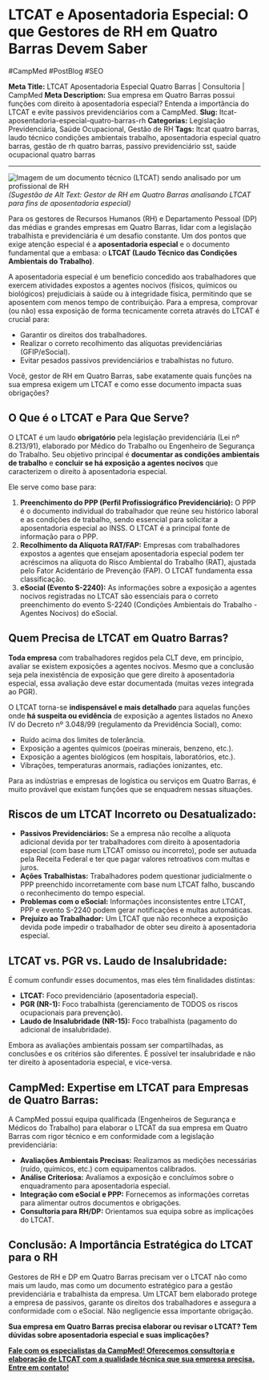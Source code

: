 # LTCAT e Aposentadoria Especial: O que Gestores de RH em Quatro Barras Devem Saber

#CampMed #PostBlog #SEO

**Meta Title:** LTCAT Aposentadoria Especial Quatro Barras | Consultoria | CampMed
**Meta Description:** Sua empresa em Quatro Barras possui funções com direito à aposentadoria especial? Entenda a importância do LTCAT e evite passivos previdenciários com a CampMed.
**Slug:** ltcat-aposentadoria-especial-quatro-barras-rh
**Categorias:** Legislação Previdenciária, Saúde Ocupacional, Gestão de RH
**Tags:** ltcat quatro barras, laudo técnico condições ambientais trabalho, aposentadoria especial quatro barras, gestão de rh quatro barras, passivo previdenciário sst, saúde ocupacional quatro barras


---

![Imagem de um documento técnico (LTCAT) sendo analisado por um profissional de RH](placeholder_imagem_ltcat_rh_qb.jpg) *(Sugestão de Alt Text: Gestor de RH em Quatro Barras analisando LTCAT para fins de aposentadoria especial)*

Para os gestores de Recursos Humanos (RH) e Departamento Pessoal (DP) das médias e grandes empresas em Quatro Barras, lidar com a legislação trabalhista e previdenciária é um desafio constante. Um dos pontos que exige atenção especial é a **aposentadoria especial** e o documento fundamental que a embasa: o **LTCAT (Laudo Técnico das Condições Ambientais do Trabalho)**.

A aposentadoria especial é um benefício concedido aos trabalhadores que exercem atividades expostos a agentes nocivos (físicos, químicos ou biológicos) prejudiciais à saúde ou à integridade física, permitindo que se aposentem com menos tempo de contribuição. Para a empresa, comprovar (ou não) essa exposição de forma tecnicamente correta através do LTCAT é crucial para:

*   Garantir os direitos dos trabalhadores.
*   Realizar o correto recolhimento das alíquotas previdenciárias (GFIP/eSocial).
*   Evitar pesados passivos previdenciários e trabalhistas no futuro.

Você, gestor de RH em Quatro Barras, sabe exatamente quais funções na sua empresa exigem um LTCAT e como esse documento impacta suas obrigações?

## O Que é o LTCAT e Para Que Serve?

O LTCAT é um laudo **obrigatório** pela legislação previdenciária (Lei nº 8.213/91), elaborado por Médico do Trabalho ou Engenheiro de Segurança do Trabalho. Seu objetivo principal é **documentar as condições ambientais de trabalho** e **concluir se há exposição a agentes nocivos** que caracterizem o direito à aposentadoria especial.

Ele serve como base para:

1.  **Preenchimento do PPP (Perfil Profissiográfico Previdenciário):** O PPP é o documento individual do trabalhador que reúne seu histórico laboral e as condições de trabalho, sendo essencial para solicitar a aposentadoria especial ao INSS. O LTCAT é a principal fonte de informação para o PPP.
2.  **Recolhimento da Alíquota RAT/FAP:** Empresas com trabalhadores expostos a agentes que ensejam aposentadoria especial podem ter acréscimos na alíquota do Risco Ambiental do Trabalho (RAT), ajustada pelo Fator Acidentário de Prevenção (FAP). O LTCAT fundamenta essa classificação.
3.  **eSocial (Evento S-2240):** As informações sobre a exposição a agentes nocivos registradas no LTCAT são essenciais para o correto preenchimento do evento S-2240 (Condições Ambientais do Trabalho - Agentes Nocivos) do eSocial.

## Quem Precisa de LTCAT em Quatro Barras?

**Toda empresa** com trabalhadores regidos pela CLT deve, em princípio, avaliar se existem exposições a agentes nocivos. Mesmo que a conclusão seja pela inexistência de exposição que gere direito à aposentadoria especial, essa avaliação deve estar documentada (muitas vezes integrada ao PGR).

O LTCAT torna-se **indispensável e mais detalhado** para aquelas funções onde **há suspeita ou evidência** de exposição a agentes listados no Anexo IV do Decreto nº 3.048/99 (regulamento da Previdência Social), como:

*   Ruído acima dos limites de tolerância.
*   Exposição a agentes químicos (poeiras minerais, benzeno, etc.).
*   Exposição a agentes biológicos (em hospitais, laboratórios, etc.).
*   Vibrações, temperaturas anormais, radiações ionizantes, etc.

Para as indústrias e empresas de logística ou serviços em Quatro Barras, é muito provável que existam funções que se enquadrem nessas situações.

## Riscos de um LTCAT Incorreto ou Desatualizado:

*   **Passivos Previdenciários:** Se a empresa não recolhe a alíquota adicional devida por ter trabalhadores com direito à aposentadoria especial (com base num LTCAT omisso ou incorreto), pode ser autuada pela Receita Federal e ter que pagar valores retroativos com multas e juros.
*   **Ações Trabalhistas:** Trabalhadores podem questionar judicialmente o PPP preenchido incorretamente com base num LTCAT falho, buscando o reconhecimento do tempo especial.
*   **Problemas com o eSocial:** Informações inconsistentes entre LTCAT, PPP e evento S-2240 podem gerar notificações e multas automáticas.
*   **Prejuízo ao Trabalhador:** Um LTCAT que não reconhece a exposição devida pode impedir o trabalhador de obter seu direito à aposentadoria especial.

## LTCAT vs. PGR vs. Laudo de Insalubridade:

É comum confundir esses documentos, mas eles têm finalidades distintas:

*   **LTCAT:** Foco previdenciário (aposentadoria especial).
*   **PGR (NR-1):** Foco trabalhista (gerenciamento de TODOS os riscos ocupacionais para prevenção).
*   **Laudo de Insalubridade (NR-15):** Foco trabalhista (pagamento do adicional de insalubridade).

Embora as avaliações ambientais possam ser compartilhadas, as conclusões e os critérios são diferentes. É possível ter insalubridade e não ter direito à aposentadoria especial, e vice-versa.

## CampMed: Expertise em LTCAT para Empresas de Quatro Barras:

A CampMed possui equipa qualificada (Engenheiros de Segurança e Médicos do Trabalho) para elaborar o LTCAT da sua empresa em Quatro Barras com rigor técnico e em conformidade com a legislação previdenciária:

*   **Avaliações Ambientais Precisas:** Realizamos as medições necessárias (ruído, químicos, etc.) com equipamentos calibrados.
*   **Análise Criteriosa:** Avaliamos a exposição e concluímos sobre o enquadramento para aposentadoria especial.
*   **Integração com eSocial e PPP:** Fornecemos as informações corretas para alimentar outros documentos e obrigações.
*   **Consultoria para RH/DP:** Orientamos sua equipa sobre as implicações do LTCAT.

## Conclusão: A Importância Estratégica do LTCAT para o RH

Gestores de RH e DP em Quatro Barras precisam ver o LTCAT não como mais um laudo, mas como um documento estratégico para a gestão previdenciária e trabalhista da empresa. Um LTCAT bem elaborado protege a empresa de passivos, garante os direitos dos trabalhadores e assegura a conformidade com o eSocial. Não negligencie essa importante obrigação.

**Sua empresa em Quatro Barras precisa elaborar ou revisar o LTCAT? Tem dúvidas sobre aposentadoria especial e suas implicações?**

[**Fale com os especialistas da CampMed! Oferecemos consultoria e elaboração de LTCAT com a qualidade técnica que sua empresa precisa. Entre em contato!**](https://campmedocupacional.com/?page_id=233)

